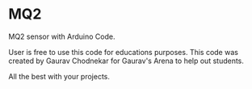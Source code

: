 # MQ2
MQ2 sensor with Arduino Code.

User is free to use this code for educations purposes.
This code was created by Gaurav Chodnekar for Gaurav's Arena to help out students.

All the best with your projects.
